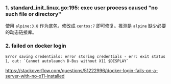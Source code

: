 ### 1. standard_init_linux.go:195: exec user process caused "no such file or directory"

使用 `alpine:3.8` 作为底包，修改成 `centos:7` 即可修复。推测是 `alpine` 缺少必要的动态链接库。

### 2. failed on docker login

```
Error saving credentials: error storing credentials - err: exit status 1, out: `Cannot autolaunch D-Bus without X11 $DISPLAY`
```

https://stackoverflow.com/questions/51222996/docker-login-fails-on-a-server-with-no-x11-installed
